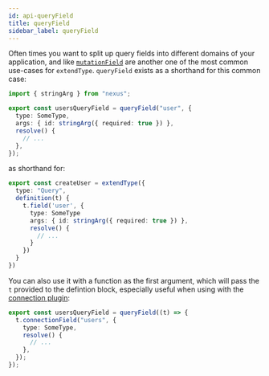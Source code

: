 ```yaml
---
id: api-queryField
title: queryField
sidebar_label: queryField
---
```


Often times you want to split up query fields into different domains of your application, and like [`mutationField`](api-mutationField.md) are another one of the most common use-cases for `extendType`. `queryField` exists as a shorthand for this common case:

```ts
import { stringArg } from "nexus";

export const usersQueryField = queryField("user", {
  type: SomeType,
  args: { id: stringArg({ required: true }) },
  resolve() {
    // ...
  },
});
```

as shorthand for:

```ts
export const createUser = extendType({
  type: "Query",
  definition(t) {
    t.field('user', {
      type: SomeType
      args: { id: stringArg({ required: true }) },
      resolve() {
        // ...
      }
    })
  }
})
```

You can also use it with a function as the first argument, which will pass the `t` provided to the defintion block, especially useful when using with the [connection plugin](plugin-connection.md):

```ts
export const usersQueryField = queryField((t) => {
  t.connectionField("users", {
    type: SomeType,
    resolve() {
      // ...
    },
  });
});
```
